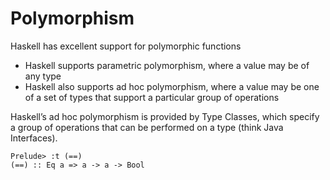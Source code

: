 # Polymorphism

Haskell has excellent support for polymorphic functions
+ Haskell supports parametric polymorphism, where a value may be of any type
+ Haskell also supports ad hoc polymorphism, where a value may be one of a set of types that support a particular group of operations

Haskell’s ad hoc polymorphism is provided by Type Classes, which specify a
group of operations that can be performed on a type (think Java Interfaces).

```
Prelude> :t (==)
(==) :: Eq a => a -> a -> Bool
```
